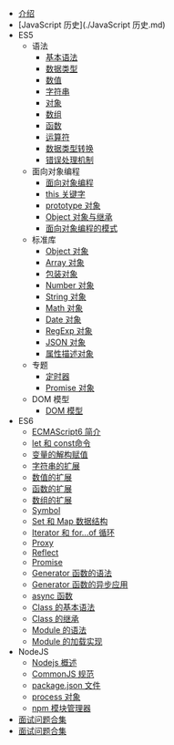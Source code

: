 * [介绍](./README.md)
* [JavaScript 历史](./JavaScript 历史.md)
* ES5
  * 语法
    * [基本语法](./ES5/语法/基本语法.md)
    * [数据类型](./ES5/语法/数据类型.md)
    * [数值](./ES5/语法/数值.md)
    * [字符串](./ES5/语法/字符串.md)
    * [对象](./ES5/语法/对象.md)
    * [数组](./ES5/语法/数组.md)
    * [函数](./ES5/语法/函数.md)
    * [运算符](./ES5/语法/运算符.md)
    * [数据类型转换](./ES5/语法/数据类型转换.md)
    * [错误处理机制](./ES5/语法/错误处理机制.md)
  * 面向对象编程
    * [面向对象编程](./ES5/面向对象编程/JS面向对象概述.md)
    * [this 关键字](./ES5/面向对象编程/this关键字.md)
    * [prototype 对象](./ES5/面向对象编程/prototype对象.md)
    * [Object 对象与继承](./ES5/面向对象编程/Object对象与继承.md)
    * [面向对象编程的模式](./ES5/面向对象编程/面向对象编程的模式.md)
  * 标准库
    * [Object 对象](./ES5/标准库/Object对象.md)
    * [Array 对象](./ES5/标准库/Array对象.md)
    * [包装对象](./ES5/标准库/包装对象.md)
    * [Number 对象](./ES5/标准库/Number对象.md)
    * [String 对象](./ES5/标准库/String对象.md)
    * [Math 对象](./ES5/标准库/Math对象.md)
    * [Date 对象](./ES5/标准库/Date对象.md)
    * [RegExp 对象](./ES5/标准库/RegExp对象.md)
    * [JSON 对象](./ES5/标准库/JSON对象.md)
    * [属性描述对象](./ES5/标准库/属性描述对象.md)
  * 专题
    * [定时器](./ES5/专题/定时器.md)
    * [Promise 对象](./ES5/专题/Promise对象.md)
    <!-- * [严格模式](./ES5/专题/严格模式.md) -->
  * DOM 模型
    * [DOM 模型](./ES5/DOM模型/DOM模型.md)
* ES6
  * [ECMAScript6 简介](./ES6/ECMAScript6简介.md)
  * [let 和 const命令](./ES6/let和const命令.md)
  * [变量的解构赋值](./ES6/变量的解构赋值.md)
  * [字符串的扩展](./ES6/字符串的扩展.md)
  * [数值的扩展](./ES6/数值的扩展.md)
  * [函数的扩展](./ES6/函数的扩展.md)
  * [数组的扩展](./ES6/数组的扩展.md)
  * [Symbol](./ES6/Symbol.md)
  * [Set 和 Map 数据结构](./ES6/Set和Map数据结构.md)
  * [Iterator 和 for...of 循环](./ES6/Iterator和for...of循环.md)
  * [Proxy](./ES6/Proxy.md)
  * [Reflect](./ES6/Reflect.md)
  * [Promise](./ES6/Promise.md)
  * [Generator 函数的语法](./ES6/Generator函数的语法.md)
  * [Generator 函数的异步应用](./ES6/Generator函数的异步应用.md)
  * [async 函数](./ES6/async函数.md)
  * [Class 的基本语法](./ES6/Class的基本语法.md)
  * [Class 的继承](./ES6/Class的继承.md)
  * [Module 的语法](./ES6/Module的语法.md)
  * [Module 的加载实现](./ES6/Module的加载实现.md)
* NodeJS
  * [Nodejs 概述](./NodeJS/Nodejs概述.md)
  * [CommonJS 规范](./NodeJS/CommonJS规范.md)
  * [package.json 文件](./NodeJS/packagejson文件.md)
  * [process 对象](./NodeJS/process对象.md)
  * [npm 模块管理器](./NodeJS/npm模块管理器.md)
* [面试问题合集](./编程风格.md)
* [面试问题合集](./面试问题合集.md)